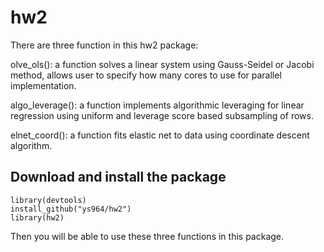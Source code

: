 # hw2
There are three function in this hw2 package:

olve_ols(): a function solves a linear system using Gauss-Seidel or Jacobi method,
allows user to specify how many cores to use for parallel implementation.

algo_leverage(): a function implements algorithmic leveraging for linear 
regression using uniform and leverage score based subsampling of rows.

elnet_coord(): a function fits elastic net to data using coordinate descent algorithm.

## Download and install the package

```{r}
library(devtools)
install_github("ys964/hw2")
library(hw2)
```

Then you will be able to use these three functions in this package.



